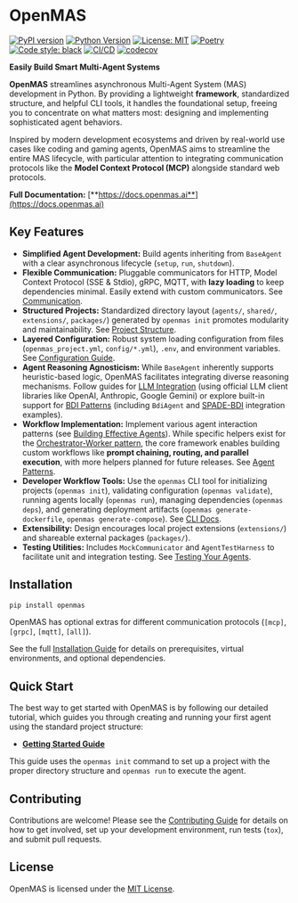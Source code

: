# OpenMAS

[![PyPI version](https://img.shields.io/pypi/v/openmas.svg)](https://pypi.org/project/openmas/)
[![Python Version](https://img.shields.io/badge/python-3.10-blue.svg)](https://www.python.org/downloads/)
[![License: MIT](https://img.shields.io/badge/License-MIT-blue.svg)](https://opensource.org/licenses/MIT)
[![Poetry](https://img.shields.io/endpoint?url=https://python-poetry.org/badge/v0.json)](https://python-poetry.org/)
[![Code style: black](https://img.shields.io/badge/code%20style-black-000000.svg)](https://github.com/psf/black)
[![CI/CD](https://github.com/openmas-ai/openmas/actions/workflows/ci-cd.yml/badge.svg)](https://github.com/openmas-ai/openmas/actions)
[![codecov](https://codecov.io/gh/openmas-ai/openmas/graph/badge.svg)](https://codecov.io/gh/openmas-ai/openmas)

**Easily Build Smart Multi-Agent Systems**

**OpenMAS** streamlines asynchronous Multi-Agent System (MAS) development in Python. By providing a lightweight **framework**, standardized structure, and helpful CLI tools, it handles the foundational setup, freeing you to concentrate on what matters most: designing and implementing sophisticated agent behaviors.

Inspired by modern development ecosystems and driven by real-world use cases like coding and gaming agents, OpenMAS aims to streamline the entire MAS lifecycle, with particular attention to integrating communication protocols like the **Model Context Protocol (MCP)** alongside standard web protocols.

**Full Documentation:** [**https://docs.openmas.ai**](https://docs.openmas.ai)

## Key Features

* **Simplified Agent Development:** Build agents inheriting from `BaseAgent` with a clear asynchronous lifecycle (`setup`, `run`, `shutdown`).
* **Flexible Communication:** Pluggable communicators for HTTP, Model Context Protocol (SSE & Stdio), gRPC, MQTT, with **lazy loading** to keep dependencies minimal. Easily extend with custom communicators. See [Communication](guides/communication.md).
* **Structured Projects:** Standardized directory layout (`agents/`, `shared/`, `extensions/`, `packages/`) generated by `openmas init` promotes modularity and maintainability. See [Project Structure](project_structure.md).
* **Layered Configuration:** Robust system loading configuration from files (`openmas_project.yml`, `config/*.yml`), `.env`, and environment variables. See [Configuration Guide](guides/configuration.md).
* **Agent Reasoning Agnosticism:** While `BaseAgent` inherently supports heuristic-based logic, OpenMAS facilitates integrating diverse reasoning mechanisms. Follow guides for [LLM Integration](guides/llm_integration.md) (using official LLM client libraries like OpenAI, Anthropic, Google Gemini) or explore built-in support for [BDI Patterns](guides/reasoning_integration.md) (including `BdiAgent` and [SPADE-BDI](https://pypi.org/project/spade-bdi/) integration examples).
* **Workflow Implementation:** Implement various agent interaction patterns (see [Building Effective Agents](https://www.anthropic.com/engineering/building-effective-agents)). While specific helpers exist for the [Orchestrator-Worker pattern](guides/patterns.md), the core framework enables building custom workflows like **prompt chaining, routing, and parallel execution**, with more helpers planned for future releases. See [Agent Patterns](guides/patterns.md).
* **Developer Workflow Tools:** Use the `openmas` CLI tool for initializing projects (`openmas init`), validating configuration (`openmas validate`), running agents locally (`openmas run`), managing dependencies (`openmas deps`), and generating deployment artifacts (`openmas generate-dockerfile`, `openmas generate-compose`). See [CLI Docs](cli/index.md).
* **Extensibility:** Design encourages local project extensions (`extensions/`) and shareable external packages (`packages/`).
* **Testing Utilities:** Includes `MockCommunicator` and `AgentTestHarness` to facilitate unit and integration testing. See [Testing Your Agents](guides/testing-utilities.md).


## Installation

```bash
pip install openmas
```

OpenMAS has optional extras for different communication protocols (`[mcp]`, `[grpc]`, `[mqtt]`, `[all]`).

See the full [Installation Guide](https://docs.openmas.ai/guides/installation/) for details on prerequisites, virtual environments, and optional dependencies.

## Quick Start

The best way to get started with OpenMAS is by following our detailed tutorial, which guides you through creating and running your first agent using the standard project structure:

* [**Getting Started Guide**](https://docs.openmas.ai/guides/getting_started/)

This guide uses the `openmas init` command to set up a project with the proper directory structure and `openmas run` to execute the agent.

## Contributing

Contributions are welcome! Please see the [Contributing Guide](https://docs.openmas.ai/contributing/contributing/) for details on how to get involved, set up your development environment, run tests (`tox`), and submit pull requests.

## License

OpenMAS is licensed under the [MIT License](LICENSE).
